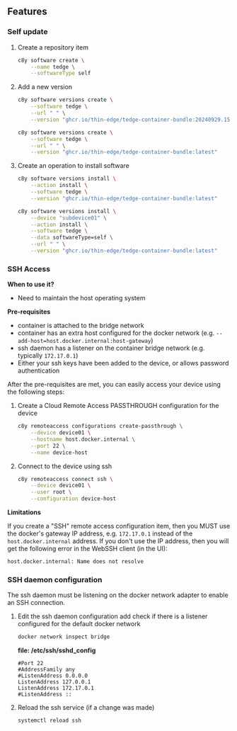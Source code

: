 ## Features

### Self update

1. Create a repository item

    ```sh
    c8y software create \
        --name tedge \
        --softwareType self
    ```

2. Add a new version

    ```sh
    c8y software versions create \
        --software tedge \
        --url " " \
        --version "ghcr.io/thin-edge/tedge-container-bundle:20240929.1503"
    ```

    ```sh
    c8y software versions create \
        --software tedge \
        --url " " \
        --version "ghcr.io/thin-edge/tedge-container-bundle:latest"
    ```

3. Create an operation to install software

    ```sh
    c8y software versions install \
        --action install \
        --software tedge \
        --version "ghcr.io/thin-edge/tedge-container-bundle:latest"
    ```

    ```sh
    c8y software versions install \
        --device "subdevice01" \
        --action install \
        --software tedge \
        --data softwareType=self \
        --url " " \
        --version "ghcr.io/thin-edge/tedge-container-bundle:latest"
    ```


### SSH Access

**When to use it?**

* Need to maintain the host operating system

**Pre-requisites**

* container is attached to the bridge network
* container has an extra host configured for the docker network (e.g. `--add-host=host.docker.internal:host-gateway`)
* ssh daemon has a listener on the container bridge network (e.g. typically `172.17.0.1`)
* Either your ssh keys have been added to the device, or allows password authentication

After the pre-requisites are met, you can easily access your device using the following steps:

1. Create a Cloud Remote Access PASSTHROUGH configuration for the device

    ```sh
    c8y remoteaccess configurations create-passthrough \
        --device device01 \
        --hostname host.docker.internal \
        --port 22 \
        --name device-host
    ```

2. Connect to the device using ssh

    ```sh
    c8y remoteaccess connect ssh \
        --device device01 \
        --user root \
        --configuration device-host
    ```

**Limitations**

If you create a "SSH" remote access configuration item, then you MUST use the docker's gateway IP address, e.g. `172.17.0.1` instead of the `host.docker.internal` address. If you don't use the IP address, then you will get the following error in the WebSSH client (in the UI):

```sh
host.docker.internal: Name does not resolve
```


### SSH daemon configuration

The ssh daemon must be listening on the docker network adapter to enable an SSH connection.

1. Edit the ssh daemon configuration add check if there is a listener configured for the default docker network

    ```sh
    docker network inspect bridge
    ```

    **file: /etc/ssh/sshd_config**

    ```
    #Port 22
    #AddressFamily any
    #ListenAddress 0.0.0.0
    ListenAddress 127.0.0.1
    ListenAddress 172.17.0.1
    #ListenAddress ::
    ```

2. Reload the ssh service (if a change was made)

    ```sh
    systemctl reload ssh
    ```
